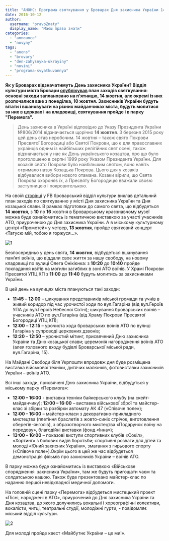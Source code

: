 ```yaml
---
title: "АНОНС: Програма святкування у Броварах Дня захисника України 14 жовтня"
date: 2016-10-12
author: 
  username: "pravoZnaty"
  display_name: "Маєш право знати"
categories: 
  - "announce"
  - "novyny"
tags: 
  - "anons"
  - "brovary"
  - "den-zahysnyka-ukrayiny"
  - "novini"
  - "programa-svyatkuvannya"
---
```


**Як у Броварах відзначатимуть День захисника України? Відділ культури міста Бровари [опублікував](https://www.facebook.com/photo.php?fbid=300696763649048&set=a.113096622409064.1073741828.100011261797360&type=3&theater) план заходів святкування: основні заходи заплановано на п'ятницю, 14 жовтня, але окремі із них розпочалися вже з понеділка, 10 жовтня. Захисників України будуть вітати і вшановувати на різних майданчиках міста, будуть молитися за них в церквах і на кладовищі, святкування пройде і в парку "Перемога".**

> День захисника в Україні відповідно до Указу Президента України №806/2014 відзначається щорічно **14 жовтня**. З березня 2015 року цей день став неробочим. 14 жовтня – також свято Покрови Пресвятої Богородиці або Святої Покрови, що є для православних українців одним із найбільших релігійних свят осені, також відзначається у нас як День українського козацтва, про що було проголошено в серпні 1999 року Указом Президента України. Для козаків свято Покрови було найбільшим святом, воно навіть отримало назву Козацька Покрова. Цього дня у козаків відбувалися вибори нового отамана. Козаки вірили, що Свята Покрова охороняє їх, а Пресвяту Богородицю вважали своєю заступницею і покровителькою.

На своїй [сторінці](https://www.facebook.com/photo.php?fbid=300696763649048&set=a.113096622409064.1073741828.100011261797360&type=3&theater) у FB броварський відділ культури виклав детальний план заходів по святкуванню у місті Дня захисника України та Дня козацької слави. В рамках підготовки до самого свята, що відбудеться **14** **жовтня**, з **10** по **16** жовтня в Броварському краєзнавчому музеї можна буде ознайомитись із тематичною виставкою за участі учасників АТО, приуроченою до Дня захисника України. А в міському культурному центрі «Прометей» у четвер, **13 жовтня**, пройде святковий концерт «Татусю мій, тобою я горжуся…».

![1](https://mpz.brovary.org/wp-content/uploads/2016/10/1-1.jpg)

Безпосередньо у день свята, **14 жовтня**, відбудеться вшанування пам’яті воїнів, що віддали своє життя за нашу свободу, на новому кладовищі по вулиці Олега Онікієнка: з **10:20** до **10:40** пройде покладання квітів на могили загиблих в зоні АТО воїнів. У Храмі Покрови Пресвятої УПЦ КП з **11:00** до **11:40** будуть молитись за захисниками України.

В цей день на вулицях міста плануються такі заходи:

- **11:45** – **12:00** – шикування представників міської громади та учнів в живий коридор під час урочистої ходи по вул.Гагаріна (від вул.Героїв УПА до вул.Героїв Небесної Сотні); шикування броварських воїнів – учасників АТО по вул.Гагаріна (від Храму Покрови Пресвятої Богородиці УПЦ КП);
- **12:00** – **12:15** – урочиста хода броварських воїнів АТО по вулиці Гагаріна у супроводі церковних дзвонів;
- **12:20** – **12:50** – урочистий мітинг, присвячений Дню захисника України та Дню козацької слави; церемонія нагородження воїнів АТО (алея головного входу будівлі Броварської міської ради, вул.Гагаріна, 15).

На Майдані Свободи біля Укрпошти впродовж дня буде розміщена виставка військової техніки, дитячих малюнків, фотовиставки захисників України – воїнів АТО.

Всі інші заходи, присвячені Дню захисника України, відбудуться у міському парку «Перемога»:

- **12:00 – 16:00** - виставка техніки байкерського клубу (на скейт-майданчику); **12:00 – 16:00** – виставка військової зброї та майстер-клас зі збірки та розбірки автомату АК 47 («Співоче поле»);
- **12:00 – 16:00** – майстер-класи з декоративно-прикладного мистецтва (плетіння браслетів з жовто-синіх стрічок, виготовлення оберегів-янголів), з образотворчого мистецтва «Подарунок воїну на передову», благодійні виставки (фонд «Інна»);
- **13:00 – 16:00** – показові виступи спортивних клубів «Сокіл», «Хортинг» з бойових видів боротьби; спортивні розваги для дітей та молоді «Юний захисник України», змагання з гирьового спорту («Співоче поле»).Окрім цього в цей же час відбудеться демонстрація фільмів про захисників України – воїнів АТО.

В парку можна буде ознайомитись із виставкою «Військове спорядження  захисника України», там же будуть пригощати чаєм та солдатською кашою. Також буде презентовано майстер-клас по наданню першої невідкладної медичної допомоги.

На головній сцені парку «Перемога» відбудеться мистецький проект «Пісні, народжені в АТО», приурочений до Дня захисника України та Дня козацтва, до якого долучились вокальні і хореографічні колективи, вокалісти, читці, театральні студії, молодіжні гурти, - повідомляє міський відділ культури.

![2](https://mpz.brovary.org/wp-content/uploads/2016/10/2-1.jpg)

Для молоді пройде квест «Майбутнє України – це ми!».
